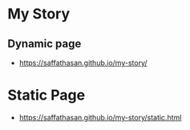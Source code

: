 # My Story

## Dynamic page

* https://saffathasan.github.io/my-story/

# Static Page

* https://saffathasan.github.io/my-story/static.html
